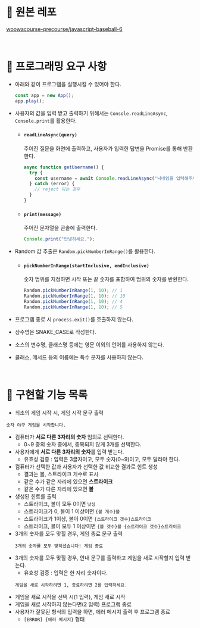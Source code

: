 # 🔗 원본 레포

[woowacourse-precourse/javascript-baseball-6](https://github.com/woowacourse-precourse/javascript-baseball-6)

<br />

# 🎯 프로그래밍 요구 사항

- 아래와 같이 프로그램을 실행시킬 수 있어야 한다.

  ```js
  const app = new App();
  app.play();
  ```

- 사용자의 값을 입력 받고 출력하기 위해서는 `Console.readLineAsync`, `Console.print`를 활용한다.

  - #### `readLineAsync(query)`

    주어진 질문을 화면에 출력하고, 사용자가 입력한 답변을 Promise를 통해 반환한다.

    ```js
    async function getUsername() {
      try {
        const username = await Console.readLineAsync("닉네임을 입력해주세요.");
      } catch (error) {
        // reject 되는 경우
      }
    }
    ```

  - #### `print(message)`

    주어진 문자열을 콘솔에 출력한다.

    ```js
    Console.print("안녕하세요.");
    ```

- Random 값 추출은 `Random.pickNumberInRange()`를 활용한다.

  - #### `pickNumberInRange(startInclusive, endInclusive)`

    숫자 범위를 지정하면 시작 또는 끝 숫자를 포함하여 범위의 숫자를 반환한다.

    ```js
    Random.pickNumberInRange(1, 10); // 1
    Random.pickNumberInRange(1, 10); // 10
    Random.pickNumberInRange(1, 10); // 4
    Random.pickNumberInRange(1, 10); // 5
    ```

- 프로그램 종료 시 `process.exit()`를 호출하지 않는다.
- 상수명은 SNAKE_CASE로 작성한다.
- 소스의 변수명, 클래스명 등에는 영문 이외의 언어를 사용하지 않는다.
- 클래스, 메서드 등의 이름에는 특수 문자를 사용하지 않는다.

<br />

# 🚀 구현할 기능 목록

- 최초의 게임 시작 시, 게임 시작 문구 출력

```
숫자 야구 게임을 시작합니다.
```

- 컴퓨터가 **서로 다른 3자리의 숫자** 임의로 선택한다.
  - 0~9 중의 숫자 중에서, 중복되지 않게 3개를 선택한다.
- 사용자에게 **서로 다른 3자리의 숫자**를 입력 받는다.
  - 유효성 검증 : 입력은 3글자이고, 모두 숫자(0~9)이고, 모두 달라야 한다.
- 컴퓨터가 선택한 값과 사용자가 선택한 값 비교한 결과로 힌트 생성
  - 결과는 볼, 스트라이크 개수로 표시
  - 같은 수가 같은 자리에 있으면 **스트라이크**
  - 같은 수가 다른 자리에 있으면 **볼**
- 생성된 힌트를 출력
  - 스트라이크, 볼이 모두 0이면 `낫싱`
  - 스트라이크가 0, 볼이 1 이상이면 `{볼 개수}볼`
  - 스트라이크가 1이상, 볼이 0이면 `{스트라이크 갯수}스트라이크`
  - 스트라이크, 볼이 모두 1 이상이면 `{볼 갯수}볼 {스트라이크 갯수}스트라이크`
- 3개의 숫자를 모두 맞힐 경우, 게임 종료 문구 출력
  ```
  3개의 숫자를 모두 맞히셨습니다! 게임 종료
  ```
- 3개의 숫자를 모두 맞힐 경우, 안내 문구를 출력하고 게임을 새로 시작할지 입력 받는다.
  - 유효성 검증 : 입력은 한 자리 숫자이다.
  ```
  게임을 새로 시작하려면 1, 종료하려면 2를 입력하세요.
  ```
- 게임을 새로 시작을 선택 시(1 입력), 게임 새로 시작
- 게임을 새로 시작하지 않는다면(2 입력) 프로그램 종료
- 사용자가 잘못된 형식의 입력을 하면, 에러 메시지 출력 후 프로그램 종료
  - `[ERROR] {에러 메시지}` 형태
